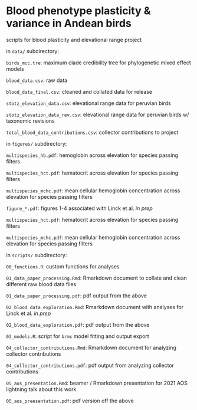 # Blood phenotype plasticity & variance in Andean birds

scripts for blood plasticity and elevational range project 

in `data/` subdirectory:    

`birds_mcc.tre`: maximum clade credibility tree for phylogenetic mixed effect models  

`blood_data.csv`: raw data   

`blood_data_final.csv`: cleaned and collated data for release  

`stotz_elevation_data.csv`: elevational range data for peruvian birds   

`stotz_elevation_data_rev.csv`: elevational range data for peruvian birds w/ taxonomic revisions  

`total_blood_data_contributions.csv`: collector contributions to project  

in `figures/` subdirectory:   

`multispecies_hb.pdf`: hemoglobin across elevation for species passing filters  

`multispecies_hct.pdf`: hematocrit across elevation for species passing filters  

`multispecies_mchc.pdf`: mean cellular hemoglobin concentration across elevation for species passing filters  

`figure_*.pdf`: figures 1-4 associated with Linck et al. *in prep*  

`multispecies_hct.pdf`: hematocrit across elevation for species passing filters  

`multispecies_mchc.pdf`: mean cellular hemoglobin concentration across elevation for species passing filters  

in `scripts/` subdirectory:    

`00_functions.R`: custom functions for analyses   

`01_data_paper_processing.Rmd`: Rmarkdown document to collate and clean different raw blood data files  

`01_data_paper_processing.pdf`: pdf output from the above  

`02_blood_data_exploration.Rmd`: Rmarkdown document with analyses for Linck et al. *in prep*  

`02_blood_data_exploration.pdf`: pdf output from the above  

`03_models.R`: script for `brms` model fitting and output export  
 
`04_collector_contributions.Rmd`: Rmarkdown document for analyzing collector contributions  

`04_collector_contributions.pdf`: pdf output from analyzing collector contributions  

`05_aos_presentation.Rmd`: beamer / Rmarkdown presentation for 2021 AOS lightning talk about this work  

`05_aos_preesentation.pdf`: pdf version off the above  
